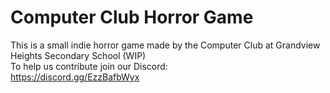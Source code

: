 # Computer Club Horror Game
This is a small indie horror game made by the Computer Club at Grandview Heights Secondary School (WIP)<br>
To help us contribute join our Discord:<br>
https://discord.gg/EzzBafbWyx<br>

